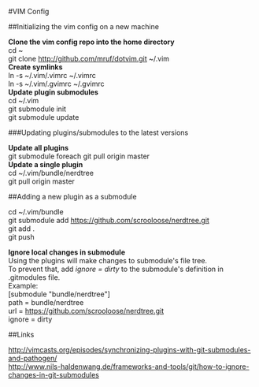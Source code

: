 #VIM Config  

##Initializing the vim config on a new machine
 
**Clone the vim config repo into the home directory**  
cd ~  
git clone http://github.com/mruf/dotvim.git ~/.vim  
**Create symlinks**  
ln -s ~/.vim/.vimrc ~/.vimrc  
ln -s ~/.vim/.gvimrc ~/.gvimrc  
**Update plugin submodules**  
cd ~/.vim  
git submodule init  
git submodule update

###Updating plugins/submodules to the latest versions

**Update all plugins**  
git submodule foreach git pull origin master  
**Update a single plugin**  
cd ~/.vim/bundle/nerdtree  
git pull origin master  

##Adding a new plugin as a submodule  

cd ~/.vim/bundle  
git submodule add https://github.com/scrooloose/nerdtree.git    
git add .  
git push  

**Ignore local changes in submodule**  
Using the plugins will make changes to submodule's file tree.  
To prevent that, add _ignore = dirty_ to the submodule's definition in .gitmodules file.  
Example:  
[submodule "bundle/nerdtree"]  
        path = bundle/nerdtree  
        url = https://github.com/scrooloose/nerdtree.git  
        ignore = dirty    

##Links

http://vimcasts.org/episodes/synchronizing-plugins-with-git-submodules-and-pathogen/  
http://www.nils-haldenwang.de/frameworks-and-tools/git/how-to-ignore-changes-in-git-submodules  

